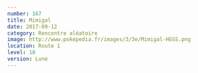 ```yaml
---
number: 167
title: Mimigal
date: 2017-09-12
category: Rencontre aléatoire
image: http://www.pokepedia.fr/images/3/3e/Mimigal-HGSS.png
location: Route 1
level: 10
version: Lune
---
```

